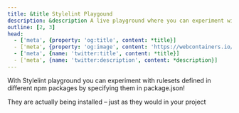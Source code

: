 ```yaml
---
title: &title Stylelint Playgound
description: &description A live playground where you can experiment with styleling rulesets using various packages.
outline: [2, 3]
head:
  - ['meta', {property: 'og:title', content: *title}]
  - ['meta', {property: 'og:image', content: 'https://webcontainers.io/img/og/guide-community_inspirations.png'}]
  - ['meta', {name: 'twitter:title', content: *title}]
  - ['meta', {name: 'twitter:description', content: *description}]
---
```

<script setup lang="ts">
import PageHeading from '@theme/components/Helpers/CommunityProjectPageHeading.vue';
import Screenshot from '@theme/components/Helpers/Screenshot.vue';
</script>

<PageHeading title="Otto Engineer" category="ide" />


With Stylelint playground you can experiment with rulesets defined in different npm packages by specifying them in package.json! 

They are actually being installed – just as they would in your project

<Screenshot src="/img/community/stylelint-playground.png" alt="Stylelint Playground" href="https://chimerical-trifle-8d3c21.netlify.app/" />
